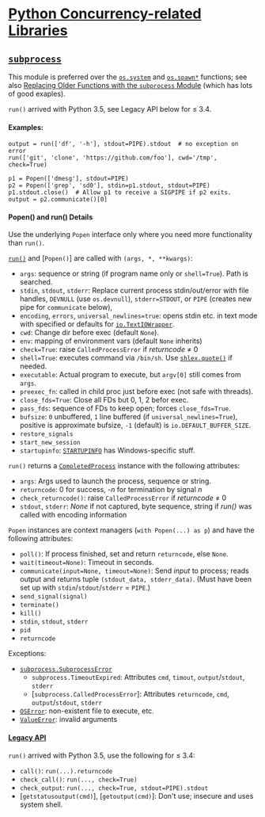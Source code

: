 [Python Concurrency-related Libraries][17]
==========================================


[`subprocess`]
--------------

This module is preferred over the [`os.system`] and [`os.spawn*`]
functions; see also [Replacing Older Functions with the `subprocess`
Module][rof] (which has lots of good exaples).

`run()` arrived with Python 3.5, see Legacy API below for ≤ 3.4.

#### Examples:

    output = run(['df', '-h'], stdout=PIPE).stdout  # no exception on error
    run(['git', 'clone', 'https://github.com/foo'], cwd='/tmp', check=True)

    p1 = Popen(['dmesg'], stdout=PIPE)
    p2 = Popen(['grep', 'sd0'], stdin=p1.stdout, stdout=PIPE)
    p1.stdout.close()  # Allow p1 to receive a SIGPIPE if p2 exits.
    output = p2.communicate()[0]

#### Popen() and run() Details

Use the underlying `Popen` interface only where you need more
functionality than `run()`.

[`run()`] and [`Popen()`] are called with `(args, *, **kwargs)`:

* `args`: sequence or string (if program name only or `shell=True`).
  Path is searched.
* `stdin`, `stdout`, `stderr`: Replace current process stdin/out/error with
  file handles, `DEVNULL` (use `os.devnull`),  `stderr=STDOUT`, or
  `PIPE` (creates new pipe for `communicate` below),
* `encoding`, `errors`, `universal_newlines=true`: opens stdin etc. in
  text mode with specified or defaults for [`io.TextIOWrapper`].
* `cwd`: Change dir before exec (default `None`).
* `env`: mapping of environment vars (default `None` inherits)
* `check=True`: raise `CalledProcessError` if _returncode_ ≠ 0
* `shell=True`: executes command via `/bin/sh`. Use [`shlex.quote()`] if needed.
* `executable`: Actual program to execute, but `argv[0]` still comes from `args`.
* `preexec_fn`: called in child proc just before exec (not safe with threads).
* `close_fds=True`: Close all FDs but 0, 1, 2 befor exec.
* `pass_fds`: sequence of FDs to keep open; forces `close_fds=True`.
* `bufsize`: `0` unbuffered, `1` line buffered (if `universal_newlines=True`),
  positive is approximate bufsize, `-1` (default) is `io.DEFAULT_BUFFER_SIZE`.
* `restore_signals`
* `start_new_session`
* `startupinfo`: [`STARTUPINFO`] has Windows-specific stuff.

`run()` returns a [`CompletedProcess`] instance with the following attributes:
* `args`: Args used to launch the process, sequence or string.
* `returncode`: 0 for success, _-n_ for termination by signal _n_
* `check_returncode()`: raise `CalledProcessError` if _returncode_ ≠ 0
* `stdout`, `stderr`: _None_ if not captured, byte sequence, string if
  _run()_ was called with encoding information

`Popen` instances are context managers (`with Popen(...) as p`) and
have the following attributes:
* `poll()`: If process finished, set and return `returncode`, else `None`.
* `wait(timeout=None)`: Timeout in seconds.
* `communicate(input=None, timeout=None)`: Send _input_ to process; reads
  output and returns tuple `(stdout_data, stderr_data)`. (Must have been
  set up with `stdin`/`stdout`/`stderr` = `PIPE`.)
* `send_signal(signal)`
* `terminate()`
* `kill()`
* `stdin`, `stdout`, `stderr`
* `pid`
* `returncode`

Exceptions:
* [`subprocess.SubprocessError`]
  * `subprocess.TimeoutExpired`: Attributes `cmd`, `timout`, `output`/`stdout`, `stderr`
  * [`subprocess.CalledProcessError`]: Attributes `returncode`, `cmd`,
    `output`/`stdout`, `stderr`
* [`OSError`]: non-existent file to execute, etc.
* [`ValueError`]: invalid arguments

#### [Legacy API]

`run()` arrived with Python 3.5, use the following for ≤ 3.4:

* `call()`: `run(...).returncode`
* `check_call()`: `run(..., check=True)`
* `check_output`: `run(..., check=True, stdout=PIPE).stdout`
* [`getstatusoutput(cmd)`], [`getoutput(cmd)`]: Don't use;
  insecure and uses system shell.



[17]: https://docs.python.org/3/library/concurrency.html
[`CalledProcessError`]: https://docs.python.org/3/library/subprocess.html#subprocess.CalledProcessError
[`CompletedProcess`]: https://docs.python.org/3/library/subprocess.html#subprocess.CompletedProcess
[`OSError`]: https://docs.python.org/3/library/exceptions.html#OSError
[`STARTUPINFO`]: https://docs.python.org/3/library/subprocess.html#subprocess.STARTUPINFO
[`ValueError`]: https://docs.python.org/3/library/exceptions.html#ValueError
[`io.TextIOWrapper`]: https://docs.python.org/3/library/io.html#io.TextIOWrapper
[`os.spawn*`]: https://docs.python.org/3/library/os.html?#os.spawnl
[`os.system`]: https://docs.python.org/3/library/os.html?#os.system
[`run()`]: https://docs.python.org/3/library/subprocess.html#subprocess.run
[`shlex.quote()`]: https://docs.python.org/3/library/shlex.html#shlex.quote
[`subprocess.SubprocessError`]: https://docs.python.org/3/library/subprocess.html#subprocess.SubprocessError
[`subprocess`]: https://docs.python.org/3/library/subprocess.html
[legacy API]: https://docs.python.org/3/library/subprocess.html#older-high-level-api
[rof]: https://docs.python.org/3/library/subprocess.html#subprocess-replacements
